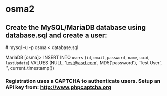 # osma2

## Create the MySQL/MariaDB database using database.sql and create a user:
\# mysql -u <username> -p osma < database.sql

MariaDB [osma]> INSERT INTO `users` (`id`, `email`, `password`, `name`, `uuid`, `lastUpdate`) VALUES (NULL, 'test@asd.com', MD5('password'), 'Test User', '', current_timestamp())

### Registration uses a CAPTCHA to authenticate users.  Setup an API key from:  http://www.phpcaptcha.org
